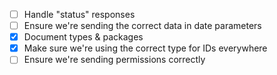 - [ ] Handle "status" responses
- [ ] Ensure we're sending the correct data in date parameters
- [x] Document types & packages
- [x] Make sure we're using the correct type for IDs everywhere
- [ ] Ensure we're sending permissions correctly